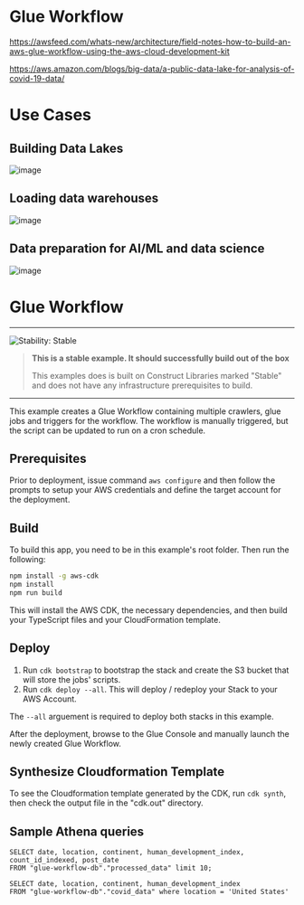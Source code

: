# Glue Workflow

https://awsfeed.com/whats-new/architecture/field-notes-how-to-build-an-aws-glue-workflow-using-the-aws-cloud-development-kit

https://aws.amazon.com/blogs/big-data/a-public-data-lake-for-analysis-of-covid-19-data/

# Use Cases
## Building Data Lakes
![image](https://user-images.githubusercontent.com/91735129/138469773-49a6dfd2-b8a6-41fc-95d4-25d3703158d7.png)


## Loading data warehouses
![image](https://user-images.githubusercontent.com/91735129/138469649-5b07e6bc-2ecb-45f2-a213-48018c9ac5e0.png)

## Data preparation for AI/ML and data science
![image](https://user-images.githubusercontent.com/91735129/138469574-db40645c-23ac-4875-ac53-652f563049cb.png)



# Glue Workflow
<!--BEGIN STABILITY BANNER-->
---

![Stability: Stable](https://img.shields.io/badge/stability-Stable-success.svg?style=for-the-badge)

> **This is a stable example. It should successfully build out of the box**
>
> This examples does is built on Construct Libraries marked "Stable" and does not have any infrastructure prerequisites to build.

---
<!--END STABILITY BANNER-->

This example creates a Glue Workflow containing multiple crawlers, glue jobs and triggers for the workflow.  The workflow is manually triggered, but the script can be updated to run on a cron schedule.

## Prerequisites
Prior to deployment, issue command `aws configure` and then follow the prompts to setup your AWS credentials and define the target account for the deployment.

## Build
To build this app, you need to be in this example's root folder. Then run the following:

```bash
npm install -g aws-cdk
npm install
npm run build
```

This will install the AWS CDK, the necessary dependencies, and then build your TypeScript files and your CloudFormation template.

## Deploy

1. Run `cdk bootstrap` to bootstrap the stack and create the S3 bucket that will store the jobs' scripts.  
2. Run `cdk deploy --all`. This will deploy / redeploy your Stack to your AWS Account. 

The `--all` arguement is required to deploy both stacks in this example. 

After the deployment, browse to the Glue Console and manually launch the newly created Glue Workflow.

## Synthesize Cloudformation Template

To see the Cloudformation template generated by the CDK, run `cdk synth`, then check the output file in the "cdk.out" directory.

## Sample Athena queries
````
SELECT date, location, continent, human_development_index, count_id_indexed, post_date 
FROM "glue-workflow-db"."processed_data" limit 10;

SELECT date, location, continent, human_development_index
FROM "glue-workflow-db"."covid_data" where location = 'United States'
````
